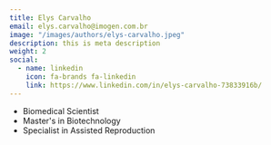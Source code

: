 ```yaml
---
title: Elys Carvalho
email: elys.carvalho@imogen.com.br
image: "/images/authors/elys-carvalho.jpeg"
description: this is meta description
weight: 2
social:
  - name: linkedin
    icon: fa-brands fa-linkedin
    link: https://www.linkedin.com/in/elys-carvalho-73833916b/
---
```


* Biomedical Scientist
* Master's in Biotechnology
* Specialist in Assisted Reproduction
